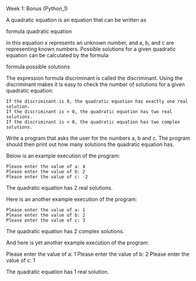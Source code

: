 Week 1: Bonus (Python_1)

A quadratic equation is an equation that can be written as

formula quadratic equation

In this equation x represents an unknown number, and a, b, and c are representing known numbers. Possible solutions for a given quadratic equation can be calculated by the formula

formula possible solutions

The expression formula discriminant is called the discriminant. Using the discriminant makes it is easy to check the number of solutions for a given quadratic equation:

    If the discriminant is 0, the quadratic equation has exactly one real solution.
    If the discriminant is > 0, the quadratic equation has two real solutions.
    If the discriminant is < 0, the quadratic equation has two complex solutions.

Write a program that asks the user for the numbers a, b and c. The program should then print out how many solutions the quadratic equation has.

Below is an example execution of the program:
```
Please enter the value of a: 4
Please enter the value of b: 2
Please enter the value of c: -2
```
The quadratic equation has 2 real solutions.

Here is an another example execution of the program:
```
Please enter the value of a: 1
Please enter the value of b: 2
Please enter the value of c: 3
```
The quadratic equation has 2 complex solutions.

And here is yet another example execution of the program:

Please enter the value of a: 1
Please enter the value of b: 2
Please enter the value of c: 1

The quadratic equation has 1 real solution.

